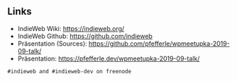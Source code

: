 ## Links

* IndieWeb Wiki: https://indieweb.org/
* IndieWeb Github: https://github.com/indieweb
* Präsentation (Sources): https://github.com/pfefferle/wpmeetupka-2019-09-talk/
* Präsentation: https://pfefferle.dev/wpmeetupka-2019-09-talk/

```
#indieweb and #indieweb-dev on freenode
```
